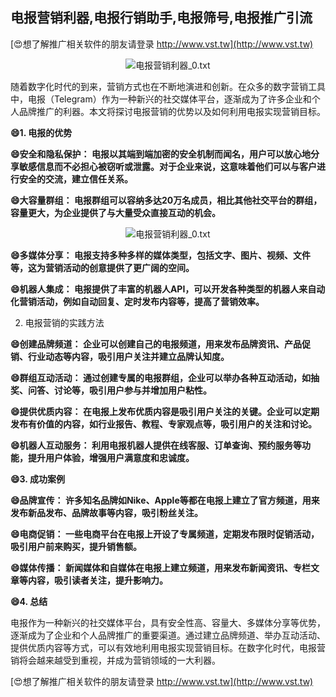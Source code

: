 ## **电报营销利器,电报行销助手,电报筛号,电报推广引流**

[😍想了解推广相关软件的朋友请登录 http://www.vst.tw](http://www.vst.tw)

 <center><img src="https://vst.tw/MP4/tuiguang/png/3.png" alt="电报营销利器_0.txt"></center>

随着数字化时代的到来，营销方式也在不断地演进和创新。在众多的数字营销工具中，电报（Telegram）作为一种新兴的社交媒体平台，逐渐成为了许多企业和个人品牌推广的利器。本文将探讨电报营销的优势以及如何利用电报实现营销目标。

**😄1. 电报的优势**

**😄安全和隐私保护： 电报以其端到端加密的安全机制而闻名，用户可以放心地分享敏感信息而不必担心被窃听或泄露。对于企业来说，这意味着他们可以与客户进行安全的交流，建立信任关系。**

**😄大容量群组： 电报群组可以容纳多达20万名成员，相比其他社交平台的群组，容量更大，为企业提供了与大量受众直接互动的机会。**

 <center><img src="https://vst.tw/MP4/tuiguang/png/7.png" alt="电报营销利器_0.txt"></center>

**😄多媒体分享： 电报支持多种多样的媒体类型，包括文字、图片、视频、文件等，这为营销活动的创意提供了更广阔的空间。**

**😄机器人集成： 电报提供了丰富的机器人API，可以开发各种类型的机器人来自动化营销活动，例如自动回复、定时发布内容等，提高了营销效率。**

2. 电报营销的实践方法

**😄创建品牌频道： 企业可以创建自己的电报频道，用来发布品牌资讯、产品促销、行业动态等内容，吸引用户关注并建立品牌认知度。**

**😄群组互动活动： 通过创建专属的电报群组，企业可以举办各种互动活动，如抽奖、问答、讨论等，吸引用户参与并增加用户粘性。**

**😄提供优质内容： 在电报上发布优质内容是吸引用户关注的关键。企业可以定期发布有价值的内容，如行业报告、教程、专家观点等，吸引用户的关注和讨论。**

**😄机器人互动服务： 利用电报机器人提供在线客服、订单查询、预约服务等功能，提升用户体验，增强用户满意度和忠诚度。**

**😄3. 成功案例**

**😄品牌宣传： 许多知名品牌如Nike、Apple等都在电报上建立了官方频道，用来发布新品发布、品牌故事等内容，吸引粉丝关注。**

**😄电商促销： 一些电商平台在电报上开设了专属频道，定期发布限时促销活动，吸引用户前来购买，提升销售额。**

**😄媒体传播： 新闻媒体和自媒体在电报上建立频道，用来发布新闻资讯、专栏文章等内容，吸引读者关注，提升影响力。**

**😄4. 总结**

电报作为一种新兴的社交媒体平台，具有安全性高、容量大、多媒体分享等优势，逐渐成为了企业和个人品牌推广的重要渠道。通过建立品牌频道、举办互动活动、提供优质内容等方式，可以有效地利用电报实现营销目标。在数字化时代，电报营销将会越来越受到重视，并成为营销领域的一大利器。

[😍想了解推广相关软件的朋友请登录 http://www.vst.tw](http://www.vst.tw)




